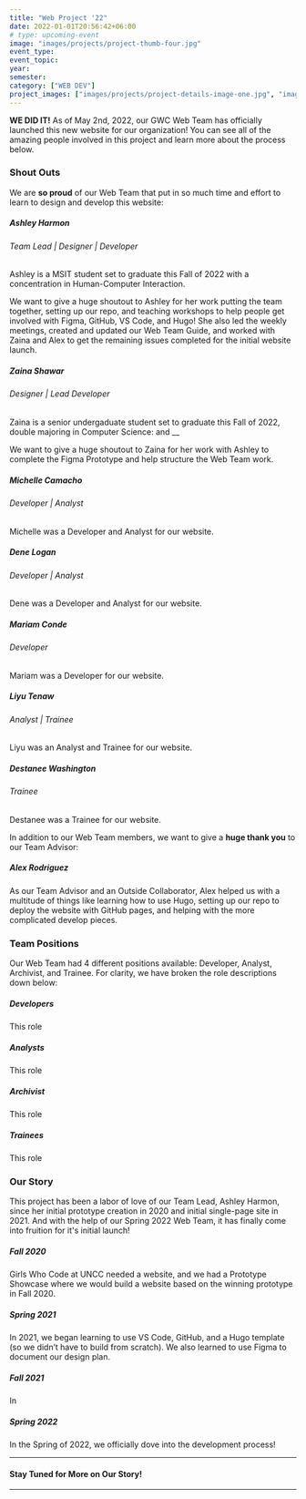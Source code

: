 ```yaml
---
title: "Web Project '22"
date: 2022-01-01T20:56:42+06:00
# type: upcoming-event
image: "images/projects/project-thumb-four.jpg"
event_type:
event_topic:
year: 
semester: 
category: ["WEB DEV"]
project_images: ["images/projects/project-details-image-one.jpg", "images/projects/project-details-image-two.jpg"]
---
```


**WE DID IT!** As of May 2nd, 2022, our GWC Web Team has officially launched this new website for our organization! You can see all of the amazing people involved in this project and learn more about the process below.
### Shout Outs
We are __so proud__ of our Web Team that put in so much time and effort to learn to design and develop this website:
##### Ashley Harmon
###### Team Lead | Designer | Developer
Ashley is a MSIT student set to graduate this Fall of 2022 with a concentration in Human-Computer Interaction. 

We want to give a huge shoutout to Ashley for her work putting the team together, setting up our repo, and teaching workshops to help people get involved with Figma, GitHub, VS Code, and Hugo! She also led the weekly meetings, created and updated our Web Team Guide, and worked with Zaina and Alex to get the remaining issues completed for the initial website launch.
##### Zaina Shawar
###### Designer | Lead Developer
Zaina is a senior undergaduate student set to graduate this Fall of 2022, double majoring in Computer Science: and __

We want to give a huge shoutout to Zaina for her work with Ashley to complete the Figma Prototype and help structure the Web Team work.  
##### Michelle Camacho
###### Developer | Analyst
Michelle was a Developer and Analyst for our website.
##### Dene Logan
###### Developer | Analyst
Dene was a Developer and Analyst for our website.
##### Mariam Conde
###### Developer
Mariam was a Developer for our website.
##### Liyu Tenaw
###### Analyst | Trainee
Liyu was an Analyst and Trainee for our website.
##### Destanee Washington
###### Trainee
Destanee was a Trainee for our website.

In addition to our Web Team members, we want to give a **huge thank you** to our Team Advisor:
##### Alex Rodriguez
As our Team Advisor and an Outside Collaborator, Alex helped us with a multitude of things like learning how to use Hugo, setting up our repo to deploy the website with GitHub pages, and helping with the more complicated develop pieces. 

### Team Positions
Our Web Team had 4 different positions available: Developer, Analyst, Archivist, and Trainee. For clarity, we have broken the role descriptions down below:

##### Developers 
This role 

##### Analysts
This role

##### Archivist
This role

##### Trainees
This role

### Our Story
This project has been a labor of love of our Team Lead, Ashley Harmon, since her initial prototype creation in 2020 and initial single-page site in 2021. And with the help of our Spring 2022 Web Team, it has finally come into fruition for it's initial launch!

##### Fall 2020 
Girls Who Code at UNCC needed a website, and we had a Prototype Showcase where we would build a website based on the winning prototype in Fall 2020.

##### Spring 2021
In 2021, we began learning to use VS Code, GitHub, and a Hugo template (so we didn’t have to build from scratch). We also learned to use Figma to document our design plan.

##### Fall 2021
In

##### Spring 2022 
In the Spring of 2022, we officially dove into the development process!

---
#### Stay Tuned for More on Our Story!

---



